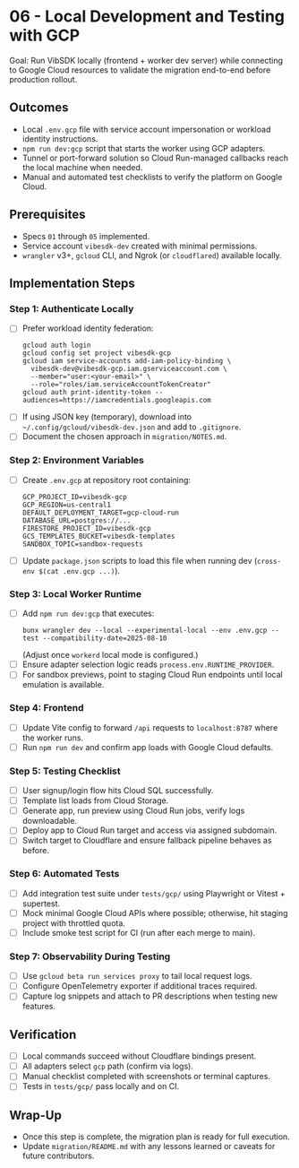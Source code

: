 # 06 - Local Development and Testing with GCP

Goal: Run VibSDK locally (frontend + worker dev server) while connecting to Google Cloud resources to validate the migration end-to-end before production rollout.

## Outcomes
- Local `.env.gcp` file with service account impersonation or workload identity instructions.
- `npm run dev:gcp` script that starts the worker using GCP adapters.
- Tunnel or port-forward solution so Cloud Run-managed callbacks reach the local machine when needed.
- Manual and automated test checklists to verify the platform on Google Cloud.

## Prerequisites
- Specs `01` through `05` implemented.
- Service account `vibesdk-dev` created with minimal permissions.
- `wrangler` v3+, `gcloud` CLI, and Ngrok (or `cloudflared`) available locally.

## Implementation Steps

### Step 1: Authenticate Locally
- [ ] Prefer workload identity federation:
  ```
  gcloud auth login
  gcloud config set project vibesdk-gcp
  gcloud iam service-accounts add-iam-policy-binding \
    vibesdk-dev@vibesdk-gcp.iam.gserviceaccount.com \
    --member="user:<your-email>" \
    --role="roles/iam.serviceAccountTokenCreator"
  gcloud auth print-identity-token --audiences=https://iamcredentials.googleapis.com
  ```
- [ ] If using JSON key (temporary), download into `~/.config/gcloud/vibesdk-dev.json` and add to `.gitignore`.
- [ ] Document the chosen approach in `migration/NOTES.md`.

### Step 2: Environment Variables
- [ ] Create `.env.gcp` at repository root containing:
  ```
  GCP_PROJECT_ID=vibesdk-gcp
  GCP_REGION=us-central1
  DEFAULT_DEPLOYMENT_TARGET=gcp-cloud-run
  DATABASE_URL=postgres://...
  FIRESTORE_PROJECT_ID=vibesdk-gcp
  GCS_TEMPLATES_BUCKET=vibesdk-templates
  SANDBOX_TOPIC=sandbox-requests
  ```
- [ ] Update `package.json` scripts to load this file when running dev (`cross-env $(cat .env.gcp ...)`).

### Step 3: Local Worker Runtime
- [ ] Add `npm run dev:gcp` that executes:
  ```
  bunx wrangler dev --local --experimental-local --env .env.gcp --test --compatibility-date=2025-08-10
  ```
  (Adjust once `workerd` local mode is configured.)
- [ ] Ensure adapter selection logic reads `process.env.RUNTIME_PROVIDER`.
- [ ] For sandbox previews, point to staging Cloud Run endpoints until local emulation is available.

### Step 4: Frontend
- [ ] Update Vite config to forward `/api` requests to `localhost:8787` where the worker runs.
- [ ] Run `npm run dev` and confirm app loads with Google Cloud defaults.

### Step 5: Testing Checklist
- [ ] User signup/login flow hits Cloud SQL successfully.
- [ ] Template list loads from Cloud Storage.
- [ ] Generate app, run preview using Cloud Run jobs, verify logs downloadable.
- [ ] Deploy app to Cloud Run target and access via assigned subdomain.
- [ ] Switch target to Cloudflare and ensure fallback pipeline behaves as before.

### Step 6: Automated Tests
- [ ] Add integration test suite under `tests/gcp/` using Playwright or Vitest + supertest.
- [ ] Mock minimal Google Cloud APIs where possible; otherwise, hit staging project with throttled quota.
- [ ] Include smoke test script for CI (run after each merge to main).

### Step 7: Observability During Testing
- [ ] Use `gcloud beta run services proxy` to tail local request logs.
- [ ] Configure OpenTelemetry exporter if additional traces required.
- [ ] Capture log snippets and attach to PR descriptions when testing new features.

## Verification
- [ ] Local commands succeed without Cloudflare bindings present.
- [ ] All adapters select `gcp` path (confirm via logs).
- [ ] Manual checklist completed with screenshots or terminal captures.
- [ ] Tests in `tests/gcp/` pass locally and on CI.

## Wrap-Up
- Once this step is complete, the migration plan is ready for full execution.
- Update `migration/README.md` with any lessons learned or caveats for future contributors.

